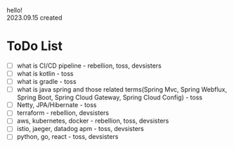 hello!  
2023.09.15 created

# ToDo List

- [ ] what is CI/CD pipeline - rebellion, toss, devsisters
- [ ] what is kotlin - toss
- [ ] what is gradle - toss
- [ ] what is java spring and those related terms(Spring Mvc, Spring Webflux, Spring Boot, Spring Cloud Gateway, Spring Cloud Config) - toss
- [ ] Netty, JPA/Hibernate - toss
- [ ] terraform - rebellion, devsisters
- [ ] aws, kubernetes, docker - rebellion, toss, devsisters
- [ ] istio, jaeger, datadog apm - toss, devsisters
- [ ] python, go, react - toss, devsisters